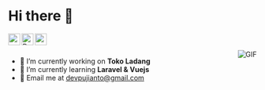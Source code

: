 # Hi there 👋


<!-- <a href="https://www.linkedin.com/in/jaskirat-singh-009348178">
  <img align="left" alt="Jaskirat's LinkedIn" width="24px" src="https://cdn.jsdelivr.net/npm/simple-icons@v3/icons/linkedin.svg" />
</a> -->
<a href="https://www.instagram.com/pujiantodev/" target="_blank">
  <img align="left" alt="pujiantodev's Instagram" width="24px" src="https://cdn.jsdelivr.net/npm/simple-icons@v3/icons/instagram.svg" />
</a>
<a href="https://www.facebook.com/ekoxyz15" target="_blank">
  <img align="left" alt="Pujianto's Facebook" width="24px" src="https://cdn.jsdelivr.net/npm/simple-icons@v3/icons/facebook.svg" />
</a>
<a href="https://twitter.com/pujiantodev" target="_blank">
  <img align="left" alt="pujiantodev's Twitter" width="24px" src="https://cdn.jsdelivr.net/npm/simple-icons@3.13.0/icons/twitter.svg" />
</a>

<br>
<br>
 <img align="right" alt="GIF" src="https://i.pinimg.com/originals/e4/26/70/e426702edf874b181aced1e2fa5c6cde.gif" />

- 🔭 I’m currently working on **Toko Ladang**
- 🌱 I’m currently learning **Laravel & Vuejs**
- 📧 Email me at [devpujianto@gmail.com](mailto:devpujianto@gmail.com)
